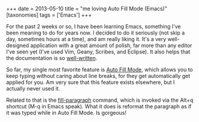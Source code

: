 +++
date = 2013-05-10
title = "me loving Auto Fill Mode (Emacs)"
[taxonomies]
tags = ['Emacs']
+++

For the past 2 weeks or so, I have been learning Emacs, something I've
been meaning to do for years now. I decided to do it seriously (not skip
a day, sometimes hours at a time), and am really liking it. It's a very
well-designed application with a great amount of polish, far more than
any editor I've seen yet (I've used Vim, Geany, Scribes, and Eclipse).
It also helps that the documentation is so [well-written].

So far, my single most favorite feature is [Auto Fill Mode], which
allows you to keep typing without caring about line breaks, for they get
automatically get applied for you. Am very sure that this feature exists
elsewhere, but I actually never used it.

Related to that is the [fill-paragraph] command, which is invoked via
the Alt+q shortcut (M-q in Emacs speak). What it does is reformat the
paragraph as if it was typed while in Auto Fill Mode. Is gorgeous!

[well-written]: http://tshepang.net/projects-with-excellent-documentation
[Auto Fill Mode]: http://www.gnu.org/software/emacs/manual/html_node/emacs/Auto-Fill
[fill-paragraph]: http://www.gnu.org/software/emacs/manual/html_node/emacs/Fill-Commands

